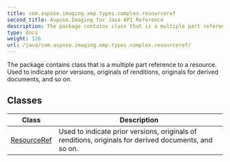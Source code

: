 ```yaml
---
title: com.aspose.imaging.xmp.types.complex.resourceref
second_title: Aspose.Imaging for Java API Reference
description: The package contains class that is a multiple part reference to a resource.
type: docs
weight: 126
url: /java/com.aspose.imaging.xmp.types.complex.resourceref/
---
```


The package contains class that is a multiple part reference to a resource. Used to indicate prior versions, originals of renditions, originals for derived documents, and so on.


## Classes

| Class | Description |
| --- | --- |
| [ResourceRef](../com.aspose.imaging.xmp.types.complex.resourceref/resourceref) | Used to indicate prior versions, originals of renditions, originals for derived documents, and so on. |

